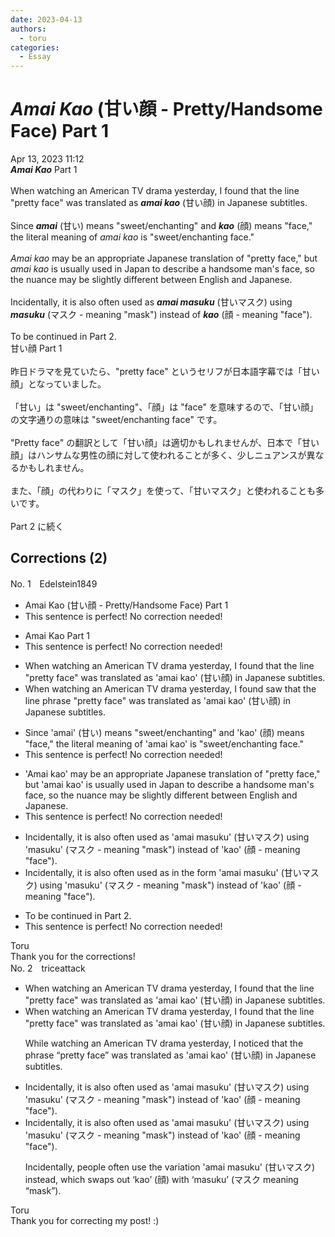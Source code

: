 ```yaml
---
date: 2023-04-13
authors:
  - toru
categories:
  - Essay
---
```


<h1 id="subject_show"><strong><em>Amai Kao</strong></em> (甘い顔 - Pretty/Handsome Face) Part 1</h1>
<div class="date">Apr 13, 2023 11:12</div>
<div id="post"><div id="body_show_ori">
<strong><em>Amai Kao</strong></em> Part 1<br/><br/>When watching an American TV drama yesterday, I found that the line "pretty face" was translated as <strong><em>amai kao</em></strong> (甘い顔) in Japanese subtitles.<br/><br/>Since <strong><em>amai</em></strong> (甘い) means "sweet/enchanting" and <strong><em>kao</em></strong> (顔) means "face," the literal meaning of <em>amai kao</em> is "sweet/enchanting face."<br/><br/><em>Amai kao</em> may be an appropriate Japanese translation of "pretty face," but <em>amai kao</em> is usually used in Japan to describe a handsome man's face, so the nuance may be slightly different between English and Japanese.<br/><br/>Incidentally, it is also often used as <strong><em>amai masuku</em></strong> (甘いマスク) using <strong><em>masuku</em></strong> (マスク - meaning "mask") instead of <strong><em>kao</em></strong> (顔 - meaning "face").<br/><br/>To be continued in Part 2.
</div></div>

<!-- more -->

<div id="post_ja"><div id="body_show_mo">
甘い顔 Part 1<br/><br/>昨日ドラマを見ていたら、"pretty face" というセリフが日本語字幕では「甘い顔」となっていました。<br/><br/>「甘い」は "sweet/enchanting"、「顔」は "face" を意味するので、「甘い顔」の文字通りの意味は "sweet/enchanting face" です。<br/><br/>"Pretty face" の翻訳として「甘い顔」は適切かもしれませんが、日本で「甘い顔」はハンサムな男性の顔に対して使われることが多く、少しニュアンスが異なるかもしれません。<br/><br/>また、「顔」の代わりに「マスク」を使って、「甘いマスク」と使われることも多いです。<br/><br/>Part 2 に続く
</div></div>

## Corrections (2)
<div id="block"><div class="first_name"> No. 1　<span class="just_name">Edelstein1849</span></div><div id="block2">
<ul class="correction_field">
<li class="incorrect">Amai Kao (甘い顔 - Pretty/Handsome Face) Part 1</li>
<li class="corrected perfect">This sentence is perfect! No correction needed!</li>
</ul>
<ul class="correction_field">
<li class="incorrect">Amai Kao Part 1</li>
<li class="corrected perfect">This sentence is perfect! No correction needed!</li>
</ul>
<ul class="correction_field">
<li class="incorrect">When watching an American TV drama yesterday, I found that the line "pretty face" was translated as 'amai kao' (甘い顔) in Japanese subtitles.</li>
<li class="corrected correct">
When watching an American TV drama yesterday, I <span class="f_red"><span class="sline">found</span></span> <span class="f_blue">saw</span> that the <span class="f_red"><span class="sline">line</span></span> <span class="f_blue">phrase</span> "pretty face" was translated as 'amai kao' (甘い顔) in Japanese subtitles.
</li>
</ul>
<ul class="correction_field">
<li class="incorrect">Since 'amai' (甘い) means "sweet/enchanting" and 'kao' (顔) means "face," the literal meaning of 'amai kao' is "sweet/enchanting face."</li>
<li class="corrected perfect">This sentence is perfect! No correction needed!</li>
</ul>
<ul class="correction_field">
<li class="incorrect">'Amai kao' may be an appropriate Japanese translation of "pretty face," but 'amai kao' is usually used in Japan to describe a handsome man's face, so the nuance may be slightly different between English and Japanese.</li>
<li class="corrected perfect">This sentence is perfect! No correction needed!</li>
</ul>
<ul class="correction_field">
<li class="incorrect">Incidentally, it is also often used as 'amai masuku' (甘いマスク) using 'masuku' (マスク - meaning "mask") instead of 'kao' (顔 - meaning "face").</li>
<li class="corrected correct">
Incidentally, it is also often used <span class="f_red"><span class="sline">as</span></span> <span class="f_blue">in the form</span> 'amai masuku' (甘いマスク) using 'masuku' (マスク - meaning "mask") instead of 'kao' (顔 - meaning "face").
</li>
</ul>
<ul class="correction_field">
<li class="incorrect">To be continued in Part 2.</li>
<li class="corrected perfect">This sentence is perfect! No correction needed!</li>
</ul>
</div><div class="name"><span class="just_name">Toru</span><br>
Thank you for the corrections!
</div>
</div>
<div id="block"><div class="first_name"> No. 2　<span class="just_name">triceattack</span></div><div id="block2">
<ul class="correction_field">
<li class="incorrect">When watching an American TV drama yesterday, I found that the line "pretty face" was translated as 'amai kao' (甘い顔) in Japanese subtitles.</li>
<li class="corrected correct">
When watching an American TV drama yesterday, I found that the line "pretty face" was translated as 'amai kao' (甘い顔) in Japanese subtitles.
<p class="correction_comment">While watching an American TV drama yesterday, I noticed that the phrase “pretty face” was translated as 'amai kao' (甘い顔) in Japanese subtitles.</p>
</li>
</ul>
<ul class="correction_field">
<li class="incorrect">Incidentally, it is also often used as 'amai masuku' (甘いマスク) using 'masuku' (マスク - meaning "mask") instead of 'kao' (顔 - meaning "face").</li>
<li class="corrected correct">
Incidentally, it is also often used as 'amai masuku' (甘いマスク) using 'masuku' (マスク - meaning "mask") instead of 'kao' (顔 - meaning "face").
<p class="correction_comment">Incidentally, people often use the variation 'amai masuku' (甘いマスク) instead, which swaps out ‘kao’ (顔) with ‘masuku’ (マスク meaning “mask”).</p>
</li>
</ul>
</div><div class="name"><span class="just_name">Toru</span><br>
Thank you for correcting my post! :)
</div>
</div>
